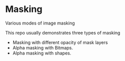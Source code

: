 Masking
=======

Various modes of image masking

This repo usually demonstrates three types of masking

- Masking with different opacity of mask layers
- Alpha masking with Bitmaps.
- Alpha masking with shapes.

